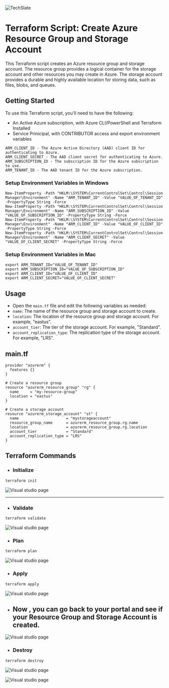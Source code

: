 ![TechSlate](../../../global/images/ts.png)

# Terraform Script: Create Azure Resource Group and Storage Account

This Terraform script creates an Azure resource group and storage account. The resource group provides a logical container for the storage account and other resources you may create in Azure. The storage account provides a durable and highly available location for storing data, such as files, blobs, and queues.

## Getting Started

To use this Terraform script, you'll need to have the following:

- An Active Azure subscription, with Azure CLI/PowerShell and Terraform Installed
- Service Prinicipal, with  CONTRIBUTOR access and export environment variables 

```
ARM_CLIENT_ID - The Azure Active Directory (AAD) client ID for authenticating to Azure.
ARM_CLIENT_SECRET - The AAD client secret for authenticating to Azure.
ARM_SUBSCRIPTION_ID - The subscription ID for the Azure subscription to use.
ARM_TENANT_ID - The AAD tenant ID for the Azure subscription.
```

### Setup Environment Variables in Windows

```
New-ItemProperty -Path "HKLM:\SYSTEM\CurrentControlSet\Control\Session Manager\Environment" -Name "ARM_TENANT_ID" -Value "VALUE_OF_TENANT_ID" -PropertyType String -Force
New-ItemProperty -Path "HKLM:\SYSTEM\CurrentControlSet\Control\Session Manager\Environment" -Name "ARM_SUBSCRIPTION_ID" -Value "VALUE_OF_SUBSCRIPTION_ID" -PropertyType String -Force
New-ItemProperty -Path "HKLM:\SYSTEM\CurrentControlSet\Control\Session Manager\Environment" -Name "ARM_CLIENT_ID" -Value "VALUE_OF_CLIENT_ID" -PropertyType String -Force
New-ItemProperty -Path "HKLM:\SYSTEM\CurrentControlSet\Control\Session Manager\Environment" -Name "ARM_CLIENT_SECRET" -Value "VALUE_OF_CLIENT_SECRET" -PropertyType String -Force
```

### Setup Environment Variables in Mac
```
export ARM_TENANT_ID="VALUE_OF_TENANT_ID"
export ARM_SUBSCRIPTION_ID="VALUE_OF_SUBSCRIPTION_ID"
export ARM_CLIENT_ID="VALUE_OF_CLIENT_ID"
export ARM_CLIENT_SECRET="VALUE_OF_CLIENT_SECRET"
```


## Usage

- Open the `main.tf` file and edit the following variables as needed:
- `name`: The name of the resource group and storage account to create.
- `location`: The location of the resource group and storage account. For example, "eastus".
- `account_tier`: The tier of the storage account. For example, "Standard".
- `account_replication_type`: The replication type of the storage account. For example, "LRS".

## main.tf

```
provider "azurerm" {
  features {}
}

# Create a resource group
resource "azurerm_resource_group" "rg" {
  name     = "my-resource-group"
  location = "eastus"
}

# Create a storage account
resource "azurerm_storage_account" "st" {
  name                     = "mystorageaccount"
  resource_group_name      = azurerm_resource_group.rg.name
  location                 = azurerm_resource_group.rg.location
  account_tier             = "Standard"
  account_replication_type = "LRS"
}

```



## Terraform Commands

- ### Initialize

```
terraform init
```
![Visual studio page](images/init.png)

*** 

- ### Validate

```
terraform validate
```
![Visual studio page](images/validate.png)

- ### Plan

```
terraform plan
```
![Visual studio page](images/plan.png)

- ### Apply

```
terraform apply
```
![Visual studio page](images/apply.png)

- ## Now , you can go back to your portal and see if your Resource Group and Storage Account is created.

![Visual studio page](images/portal.png)


- ###  Destroy
```
terraform destroy
```
![Visual studio page](images/destroy.png)

![Visual studio page](images/destroy1.png)

